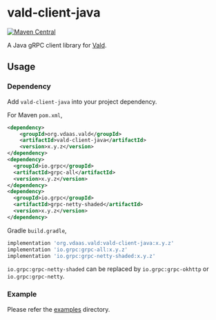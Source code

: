# vald-client-java

[![Maven Central](https://img.shields.io/maven-central/v/org.vdaas.vald/vald-client-java?style=flat-square)](https://search.maven.org/search?q=g:%22org.vdaas.vald%22%20AND%20a:%22vald-client-java%22)

A Java gRPC client library for [Vald](https://github.com/vdaas/vald).

## Usage

### Dependency

Add `vald-client-java` into your project dependency.

For Maven `pom.xml`,

```xml
<dependency>
    <groupId>org.vdaas.vald</groupId>
    <artifactId>vald-client-java</artifactId>
    <version>x.y.z</version>
</dependency>
<dependency>
  <groupId>io.grpc</groupId>
  <artifactId>grpc-all</artifactId>
  <version>x.y.z</version>
</dependency>
<dependency>
  <groupId>io.grpc</groupId>
  <artifactId>grpc-netty-shaded</artifactId>
  <version>x.y.z</version>
</dependency>
```

Gradle `build.gradle`,

```groovy
implementation 'org.vdaas.vald:vald-client-java:x.y.z'
implementation 'io.grpc:grpc-all:x.y.z'
implementation 'io.grpc:grpc-netty-shaded:x.y.z'
```

`io.grpc:grpc-netty-shaded` can be replaced by `io.grpc:grpc-okhttp` or `io.grpc:grpc-netty`.

### Example

Please refer the [examples](./examples) directory.
